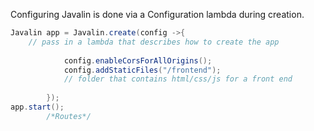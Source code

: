 Configuring Javalin is done via a Configuration lambda during creation.

```java
Javalin app = Javalin.create(config ->{     
    // pass in a lambda that describes how to create the app 
			
			config.enableCorsForAllOrigins(); 
			config.addStaticFiles("/frontend"); 
            // folder that contains html/css/js for a front end
			
		});
app.start();
        /*Routes*/

```